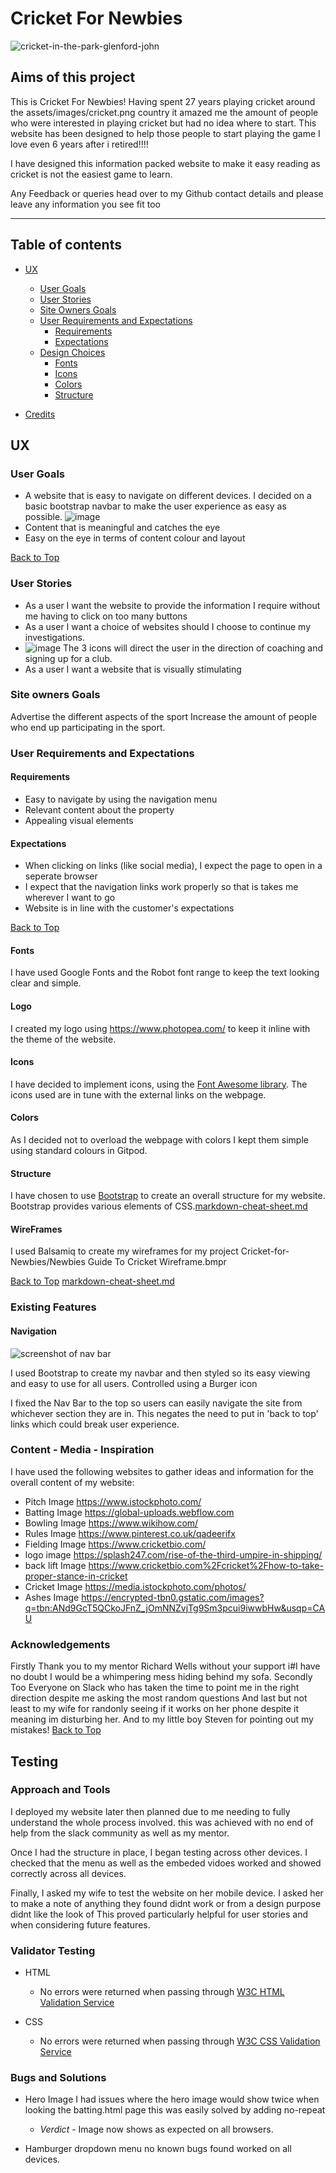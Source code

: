 # **Cricket For Newbies**

![cricket-in-the-park-glenford-john](https://user-images.githubusercontent.com/83220570/125708983-68948da6-261a-4d26-91b8-d510b274bbde.jpg)



## **Aims of this project**

This is Cricket For Newbies!
Having spent 27 years playing cricket around the assets/images/cricket.png country it amazed me the amount of people who were interested in playing cricket but had no idea where to start.
This website has been designed to help those people to start playing the game I love even 6 years after i retired!!!!

I have designed this information packed website to make it easy reading as cricket is not the easiest game to learn.

Any Feedback or queries head over to my Github contact details and please leave any information you see fit too

---
<a></a>
## Table of contents 

* [UX](#ux)
    * [User Goals](#user-goals)
    * [User Stories](#user-stories)
    * [Site Owners Goals](#site-owners-goals)
    * [User Requirements and Expectations](#user-requirements-and-expectations)
        * [Requirements](#requirements)
        * [Expectations](#expectations)
    * [Design Choices](#design-choices)
        * [Fonts](#fonts)
        * [Icons](#icons)
        * [Colors](#colors)
        * [Structure](#structure)

* [Credits](#credits)

<a name="ux"></a>
## **UX**
<a></a>
### **User Goals**

* A website that is easy to navigate on different devices.  I decided on a basic bootstrap navbar to make the user experience as easy as possible.
![image](https://user-images.githubusercontent.com/83220570/126987789-7dd0c224-9a72-4052-986d-8b85859a7707.png)
* Content that is meaningful and catches the eye
* Easy on the eye in terms of content colour and layout

[Back to Top](#table-of-contents)

<a></a>
### **User Stories**

* As a user I want the website to provide the information I require without me having to click on too many buttons
* As a user I want a choice of websites should I choose to continue my investigations.
* ![image](https://user-images.githubusercontent.com/83220570/126988161-1e1fa60b-773d-4be4-ba8c-39b517b0bc0c.png) The 3 icons will direct the user in the direction of coaching and signing up for a club.
* As a user I want a website that is visually stimulating

<a></a>
### **Site owners Goals**
Advertise the different aspects of the sport
Increase the amount of people who end up participating in the sport.

<a></a>
### **User Requirements and Expectations**

<a></a>
#### Requirements
* Easy to navigate by using the navigation menu
* Relevant content about the property
* Appealing visual elements

<a></a>
#### Expectations
* When clicking on links (like social media), I expect the page to open in a seperate browser
* I expect that the navigation links work properly so that is takes me wherever I want to go
* Website is in line with the customer's expectations

[Back to Top](#table-of-contents)

<a></a>
#### Fonts
I have used Google Fonts and the Robot font range to keep the text looking clear and simple.

<a></a>
#### Logo
I created my logo using https://www.photopea.com/ to keep it inline with the theme of the website.

<a></a>
#### Icons
I have decided to implement icons, using the [Font Awesome library](https://fontawesome.com/ "Font Awesome"). The icons used are in tune with the external links on the webpage.

<a></a>
#### Colors
As I decided not to overload the webpage with colors I kept them simple using standard colours in Gitpod.

<a></a>
#### Structure
I have chosen to use [Bootstrap](https://getbootstrap.com/) to create an overall structure for my website. 
Bootstrap provides various elements of CSS.[markdown-cheat-sheet.md](https://github.com/lofty5276uk/Cricket-for-Newbies/files/6784916/markdown-cheat-sheet.md)

#### WireFrames 

I used Balsamiq to create my wireframes for my project
Cricket-for-Newbies/Newbies Guide To Cricket Wireframe.bmpr

[Back to Top](#table-of-contents)
[markdown-cheat-sheet.md](https://github.com/lofty5276uk/Cricket-for-Newbies/files/6784918/markdown-cheat-sheet.md)

### **Existing Features**

#### Navigation

![screenshot of nav bar](assets/readme/nav.png)

I used Bootstrap to create my navbar and then styled so its easy viewing and easy to use for all users. Controlled using a Burger icon

I fixed the Nav Bar to the top so users can easily navigate the site from whichever section they are in. This negates the need to put in 'back to top' links which could break user experience. 


### Content - Media - Inspiration

I have used the following websites to gather ideas and information for the overall content of my website: 

* Pitch Image https://www.istockphoto.com/
* Batting Image https://global-uploads.webflow.com
* Bowling Image https://www.wikihow.com/
* Rules Image https://www.pinterest.co.uk/qadeerifx
* Fielding Image https://www.cricketbio.com/
* logo image https://splash247.com/rise-of-the-third-umpire-in-shipping/
* back lift Image https://www.cricketbio.com%2Fcricket%2Fhow-to-take-proper-stance-in-cricket
* Cricket Image https://media.istockphoto.com/photos/
* Ashes Image https://encrypted-tbn0.gstatic.com/images?q=tbn:ANd9GcT5QCkoJFnZ_jOmNNZvjTg9Sm3pcui9iwwbHw&usqp=CAU

### Acknowledgements

Firstly Thank you to my mentor Richard Wells without your support i#I have no doubt I would be a whimpering mess hiding behind my sofa.
Secondly Too Everyone on Slack who has taken the time to point me in the right direction despite me asking the most random questions
And last but not least to my wife for randonly seeing if it works on her phone despite it meaning im disturbing her.  And to my little boy Steven for pointing out my mistakes!
[Back to Top](#table-of-contents)

## **Testing**

<a></a>

### **Approach and Tools**

I deployed my website later then planned due to me needing to fully understand the whole process involved. this was achieved with no end of help from the slack community as well as my mentor.

Once I had the structure in place, I began testing across other devices. I checked that the menu as well as the embeded vidoes worked and showed correctly across all devices. 

Finally, I asked my wife to test the website on her mobile device. I asked her to make a note of anything they found didnt work or from a design purpose didnt like the look of This proved particularly helpful for user stories and when considering future features.

<a></a>

### **Validator Testing**
* HTML
    * No errors were returned when passing through [W3C HTML Validation Service](https://validator.w3.org/)

* CSS
    * No errors were returned when passing through [W3C CSS Validation Service](https://jigsaw.w3.org/css-validator/)

<a></a>

### **Bugs and Solutions**

* Hero Image
    I had issues where the hero image would show twice when looking the batting.html page this was easily solved by adding no-repeat 
   
  * *Verdict* - Image now shows as expected on all browsers.

* Hamburger dropdown menu
    no known bugs found worked on all devices.


